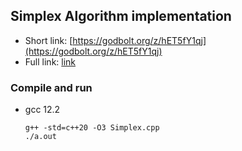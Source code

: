 ## Simplex Algorithm implementation
 * Short link: [https://godbolt.org/z/hET5fY1qj](https://godbolt.org/z/hET5fY1qj)
 * Full link: [link](https://godbolt.org/#z:OYLghAFBqd5QCxAYwPYBMCmBRdBLAF1QCcAaPECAMzwBtMA7AQwFtMQByARg9KtQYEAysib0QXACx8BBAKoBnTAAUAHpwAMvAFYTStJg1DIApACYAQuYukl9ZATwDKjdAGFUtAK4sGe1wAyeAyYAHI%2BAEaYxCAArJJmpAAOqAqETgwe3r56KWmOAkEh4SxRMfGJdpgOGUIETMQEWT5%2BXLaY9gUMdQ0ERWGR0XoK9Y3NOW0jvf0lZRIAlLaoXsTI7BzmAMzByN5YANQmm25iwCSECCxH2CYaAIJbO3uYh8dOLIZ4Sde3D2bbDF2XgORzcThGxEwrB%2B90egOerzcDB80Twpk2N1h/yewJeoOIhmAmAUML%2BAKBIOOCghUKuGN%2BcIpeOOBC8SXopMZCNBADcxA0CQBPTnY%2BG4xE86pEYic%2B7MNgKJJMNb7AlGYmvAAi%2BxG6BAIDVRJJmys9y8aSM%2B3lxKVKt1%2BohwWAAH1aIRomJjaaHvceag8Oh9kliMECAA1aoQJheIjmABsOoIkNYpH2aAYI320djZgTCjda1T9pAjstSiSWsOZjMVbMCnmhwA7N79q39vxiPsIOnM9nUPsefsQDqC5gGyZm7829PE8mWIjQQOF8cdZhviap22J5rN62aaxl259mANrEkSejt7twz7rsmNT9gBZJhJvCqJsttvFtIAL0wzoIVVUAAdwUSsNEvXdEz1Es8D/AC008MCjm1CCN3uadiz5AxiCFUF0GWCIOQxfZ0BfJhINhDDWySLwiLREAoMwVR2TRQgnxfENVAgb84P/QDiBAhQiwIGDf34xDaGE0jCPofZgnYlD9g0AA6DR5ig6dh0E0CJwsHSSUbTVSE0mc0CkvTzMM4zTOnMj6j0rD%2BVwphhWOAi6OI7AIAUghUwM/YACpJPrbcP2vKi7mnZjWOQdjn1fbjePggShJEsS%2BIQqyTOomc8vyntAKwqUSFBYqHFK9zZMwH56VzUiNNymdtKEvSDO3VMrMspCOtI8jHNE/VsIFVz8Oq64IAC4KrI0ozwqa6cOy7ZKJLwcDL3k48wCU9qTSrKxLDwcdJwW/Klp4wbYJS/ZtHWvbbrAbbNm1Lq9usaxtGOz98vyiBAoIBA8HrHzU0%2Byt0BMWILDwSGdyh7RYcoqKfq3IzbKbHcmoin1kb3S7xIQokCAAJSEiAG0Kj9VUwVliAYIDdLetHIsw/HMsAomsgUcnEIzQC9Op2n6deiwMZvXGZM8mr6tQJIPWlcmLoy668HSh12Zur70chIW%2BocqG1umpD9puxH0Il7GoO/UdnRGty3A8oiapI/M0UwUngKV9Xrp0rXTtbHWVnp%2ByKKh623cmkCgpCzqkNTLgNNiHdzenS2mqcnC8KqqXrgZr2rok32qcDumRzdj3I%2BAjSmcxnHWbEm27bGnOXdHLJ84JwDzL9iXpxL4P%2BrD/HR27Tx/LSkLE%2BT76xZZr9LuGlz7cdrzJI7jXu%2BLmmg7LtZ2%2B7ja04lv0AyzdB3E8Fp1%2Bu8zUxXl5sK8Md5t7tsAHo38QlhYpfTBAzQA4RAz6BiYFaTAwFJItBUvsO4UlUCpklMQQU8kQg0DiowAgKl0Yf32AAMXvAQaIOpL5dH2MBZYtBAxRH2EA5AyZCFZjARA7COFXI5Vfq2HBaAkjIKhMgBADN9heEEHQSSKC0gHEIKmJg59GGqQ0LHHhNCEAvEhJmVAVBlE1X9vsHBOloF3AYIGPhAidJpkMPsah3C8B/xQUGBoYh6C0B1DsF4wEXgAGsGBRwBi8KYjRsGf2CPgNYCgsE6L7EwzU5FKwZybtnJ2E1H6YHHqBaOo8pImwTtXGei0SDLTZirO6os1qPR2q1N6lhrBHRfijNs50VoIVukpNCosHpPResbaw%2BwuCHyqZYMGel0Y/TwJoiAzTnpKU3kMnRdTWzpkcMiZ2uS5nYzmTOUZXYJnYEkj3dZP0QjAWifraG6SrJZPHJYU2SdwaD1OUbTJ3TboAFoelmxWXUsKHQlC1P2XlQ5xzQ73K7Oc7pCcTYIxuUpEOkNgWgquZC6ewz8prNWczDhs8MXvUsCLdGIdKwAv6inVGtcoIn0DJCFgqBJTjAYNfCS0yToYsiYS%2BosSF7OSzg7caGIIDyNSWBYKGSwKvOyUjH6DTCmrWKZtMpz0GZen2tUvZczJXKwkhM1CG12lTONqKvpB0LCDKZX81smzxmvBuPKxlHz9msqBYbEFeqemXLabDW5JzHXwraVk95yK8pfKkniE1prpz2thY64V%2BxRWuuudqaFdyvVdIRX62ZKL0XrNRQGjN%2BVnnPNxTo/FSlw3EtbEfac5LqZUslBXRpqUq6/Lyiy8BgL2UwUXly%2B%2BE1%2BVdgCjG6OM1xVnXyfShCa0WkbVKR0hV0a3mVMNTUmZGK8mdlHYBTVyltVbV1RZedH0VV/PNeO%2Bk8qi5LtDWGltiaB3JrdVC%2BVMKoY%2BQuTex5Kak5Dr%2BYGn556L2tnDQbV9yF33xofdeh5wG71IrTdm2umac2wfRnm3atqi3ypLTPct88YJKjwDKKkUqAKpgiKgTwucaBGIAJJUAAPIMFrYR%2Bt0iYz9mDH/A9M41Xe2lROvaU6d2KuxdDDjIyxlsfQBAAGQNnnXFlvLEgisdKpiOvMETcz%2B4flVjQ4gT9rylpRlmmchm%2B7b1Lt1KSqYqCehqmjfTWHWyVuDKGKMLH4yzlpGp1s51InHtQnISd27T0VNFkJxdIa6lOcEBGZAF05ypJ8osWshwzwEHMHWHJ6NjPYf1GgGMh5jynnPBsOz6K9NXnuD5hQoRMDABfHgSUlZYWw1HnzLMLGBxiCfl9QWO9kmIk3TXJGlXqu1ccJKGjxAABa0R%2BxKSa0nFrvZ2vJO6xpvroJeMhds96SryhUjpAa3NqGzXKaRJW1vXW62SKtLFubYbqACDTcEo147C3TvLc68/AWa3PuBa1YN82vxzROn2JRoxbtkLyvKtKMqjHarlbuJWyl1L/weiUM6UZLmcwJklMgZjQDxMcfe0A2FyPJS4LwyMfymBq2YACAQ91O1CTEn1GT/8mPcepkJ5%2Bgc1QVJo8wJNGnKOKfECp1WlH9ORgZdhKV%2B4YOQkaiJgriH1HlCQgk8T1AbnOe80zHWxMvR2F/oKgIfXjH9iuHx6xjXHHIk60rCr0JQzttQS4wXMd7LegBbldqVwBrlWNo2WJjXEBccRthqpoPP0dYqVogoBAzoIjKg8QlnnqcEOYpM7rHWSMj5O41L5Av3MDcMGU4IQ3jRwJ2/aw7pSxeIAMBlxLYsTh6j5yiMAYIQuCCJeLK4HvffRi955xp3PgO5d3ASlxFBhBAVrst6oVg7JmSoQ4zg9xWZqQomUS%2BZRQN5JgVAfOd89MPiJXFtOc1zFl9yRQkpcFv6m3td8m2oaJV8NuGh5VblLcrU3HCwM2bGeUSB6VTE2HjlTAUWUlTEkA6n9Q/FAIgOjTaBgLALQM2HgJgw/GgNQNAOgNwPAKwOXVRgsFQOeVQIIKgOoM3SMmN3TWgzrlN1a0iXnCUl8hUnEnJnTzbC1ytErF8lhQgiTk4L4m4MBwiVrxpkrGnzfD0hYFTAYDK3Rnd07k2k21lWnTpBC36WE2j2HVXQNw3Rux1XQwDwGU8xRh1hBk1gEIYEIAjw/XhlTRILLUzwzzg3yjHxph50M2vyX2/jv0mXlTMEsJ83sP5ihwXg/1h3bRiISS8h%2BEAJ%2Bj0goMgPQOgLMGIPgwsBAPSMILeToIQNSPIPwJoIgiKJ0WUJ0T4LYPlQ4K4Obx%2Bj4PpnYIiKENhlEL/HEIRx%2Bnt2kKUlkNUHkMUOqIxVUI1l8wGxKT%2B32G0KVUOksJXQKXVSaRlVMO1CUL3QsP0LqWsK00GXqPaINkRmcI/X0xSPcJJW1lM3pnH0w0z38Nv1XyUk2DCJfwiLfxAFxxhwIziIqk/y7RPQANtQzwsGkH2FiFTDyIyJoOrGyLRTIOhNAMoPyPAIqJsmwL0lQNQIhKoPQLMDgMqNcI/GQJhOeTxPKKgIRMQwkIxVqLsMIC6MFyaOYKWyAVaKOIcKhmEM1GZJ6Mv3yn6MiO1CGJGKtDGIlRHQNymJu343lXmNCyWPqWlIt2MK3V9wlO2KNWVLyn2NBnHC5NSxOKcKNRcPg08MQx0W8NSxK0tPkjGRv0CJePlUkHeKAVfyUm/0/29ObkSWBKfyAIsGQLKLQKkBpKDNAIpOhNRP2CyOJJyIhOQIKNwIAE4IzLiLAkCqS0CMT6DaTei2TAJWDGTMFGieD5kzdiz2tOTtRBCeTOjyy6S%2BipCRSOIL9mwFCJTXcdEJiikND5TtRFTdCwtQSVTDC1T1jZitidDDVjUxy9SaYbDDi6zjjoZTizTziFys8GCbic8fC7SoInjnStQlJYh3T%2BxPSoj/jfiv9oiAS/TEj6Rkj00sz0i0i0DGwMzXzQDQycS8zijgC8CcyAKqieymC8oGS2imSmzbUWjSyOiRDYLBTn8gE695UxTOzRjwKpSJzVjAJZSfctDzC9DAzcKVjuM1iNCNitTZz91dirClyDjDTVzuT1zTTEUKyjMri3D7Ts8d57ioJ7M2sPTPivT7zbzfSEjnZ/8yLSCUS0SwyNBQKsVmwcSaDYyAAOFSzM2M/E3EnS18j855VMkC6khM645s3gqskS/sOo1isssQ1kyslgmshChspCpyvPJqYUmQziOQrC7sxg5YhfQivjWY4chdSwvsjVKczUmchYnUhi7PZcli2fY09iuGTc4K3crGTPG0vPSfRzEMQQIQEhDILHbXeqfcLssU%2Bqc/LiVMOqhMXyPAMQIY/M0NSmYvNzHSYvInGykspSBqt8FSImD2bmZyvXasjkysEa1QMammLmAU9OJMWkfLNLGjJIRwFgHwDrbwdgJLDbFcZ5eaiAecUVRQ2dR/Y4RcC8M8BgC8Ky1sM7BoNqp2SHbUKS3/f07yemGNHnGKz3AciK66ki0c9GPkEMJgD60nECHqk0uGUDIc/y7iLTf6l1XwzPGqja6sMMN6mG%2BgBQRiB6tLHnSLcMSMGqhBAmj61MNLZLNwVLasKaoGgimVQcuY8Gi8wRaCxwdq1GlSHSNPC4tsCm6LWLWkVJKa1mOcXGswMHEITsYMDALwBwYcMm7ArcW6lcVvBgJW50FW9ANWggDvGrbvKG96omofGCAfS2wm4kRYBAk3PKYsTvbvX2KAtSRqEk7WtwO6wrR64rW1HG46o8e6orLG0lIq/0QMJIerB7IYiAZquY1G2OVrA3eOv0EmECTq/ZSmTOhOpoTwAa1ygnIu7AegNgCvYa1GiALOh7D2LnIurIKaqChUwW8asmNuwaty2uxKRa4uqSFaiC9sVU/C9Q%2BVOUiK7mhio9U8%2BVBunOhtOSyC2QYIXTUW3ilQ8eyi9dOK6dBKoTechA81TVJSJe1u5K5gxZTe7c4Sn6M65iysc6uu5%2B4KJeyumnDBaNZ201J%2B5u7Oq%2B4KM6pepuzWBsN%2BP%2B/ZT%2BqujBLiwzYS%2BazgtuTweulukumVfZHBJQYs2gZxcyFoGhfsCCJqUBou8By%2BzBi%2BiuuBwQDaXRT%2BXB/fMCPrZPZADxKCZB12NYCuMBkCNK5B4W/hhtT%2BWB7%2B%2BhifUle4YsXDT/Dq0HcHZ3F2PAZ01QWBM4EMAGFgRbQCFO50eavOl2k3bqpR4kNzZ0Pqsx4SaB4x5omykjTwUiTACILwYAGvIBeaysAx1GnndulGgeru0CEe6ceC/uriQe5aqa%2B3eG6x7xqxxXL0KCSJLAVx4AOoOW8SmCVIV8IwGql3HK1sVJtxjJ9asO2sD2FBRJjW%2BE/TcWyMYp9JtalMBmfqnnZBimiARp0p1gZvN3EdSJUQcHeyFQIuz6525XaxtXUPIRkCc666xLaAjG1AoGEbOrSUGWsNB7cxYZ3%2BZQMZ/nb%2BAgQUEJ5owwfAEZ/Z7O8ZrWyZxJ6Zv%2BV%2Bge4Wi6l1Gg5Z5TKrGrdZscSwvgpeysQKQ0FnEAFgYIZ0DoCR02oZi5vZsZvpmo3u8uoBpx8J0a8ydB7OhFjFc1YF4mkARxZ0DRTFh7LIT5tZsbTACbJ7VAKPVemcepmLbp5prsqh2gTZvKDpkq025lucDlmcYsXLSI/2lcNLdXVAJ2ecA/YREjYRLACGUm2p7cgGMxYsHTERNgCF3CUqScascVyVw/IRBgWVoxP%2BMmnC3K0e6cHBV5rgSxaoaMH5TfAiIOwCEIWxAwTMHSdGf5/bSl4vU87Au51XKgdXR5tlmg21z5vbfIerMcby5ldrfAHkIGDIF7A6OME7JFy8011QXUxhrRfYT1wCSF6uwCAQQRA/ZNgMWxCIZBXxIMIuy3Oh8t%2BmXxBAvRECBAjTJ%2B3Nq6/tT%2BXtrAVQQBh7flsY9GQZ1Ab%2BBoVfZLDNrNsuy89O9k/sE%2B7AnBBt%2BgJgFNy0Utn%2B3azMBAHdl4BtsF%2Bw3a%2BcattIAQDtoJTRKlSEXfemAQF4PINIJ2OY4IZtqF1MBt19shBAS8kkDdz%2BegVQNEVAYAAkJIQGUQfB5BGgMXAisCfhVIRgBAvgvAfG5xaFerVNgQEW7cvg7QHD8GfDm9ulT6Liq/MZbDsQBe7UUjsQfN/i0uBJiHCNHDxnFcDj53eGbjrcwCvirw24%2BSMjxcZj2gBB8Cn17NotqEXd4AQFvF/Uc9iFlt%2Buv1uN4vWOGdyEbFn6XlspnWo8NLAIRTp0Gpmscp7dpT/LCOoOri4zg8cpsVou6z/LAF8pxzp60WAt4CBANyXBUkH6JepOwxhTndp0UdkfZ6mcHBNkeyEHYJTj602JxJ2FOzp0Hj7UJe5zlxkpll%2BWyp1L0JazrixlrpwrppuLVp6x/lrl5zFzlgKa4S81RpywwV5YYVxcFrzgpMU57eueAOMT%2BQtO%2BrzL2TyfIYoMSEJUSEXBEgZQY9pQOjQXSmfR%2Bajxuy1G7x%2BannSJXoUZNiMQIQAwDh/G6Gj62YIhNFhaoJyasG/THBmmRZZTrdghQRIBUhiWbh0cCuY7tBNq2gc7lPK7q24kW74gNK1pFCsevCveye/7GYzUoH070Hi7jxCHh2qrQYfDOixYhinBGRfAS0Qh3wBTqgQCIBYmAACSEDk6XcgV8AV2Yjms7qWqQh5n1S3tToHtJ9pQyRaDZ5HeUka8Fp4fdjmfR7ijO6x5x5u/x5YoQNmc9ll5B7B8u9pqJuh4bFeTV6I8CVXAIHe8LY14Y/zBTw62u7kiAV6R0QAZZ4YFF7St6UPKah7d8akfFhwWWE7HTElBEQrYPwBj303zEGAlciP1kQt%2BcSt44Zt8h7Ah4n7E32PclF%2BBwWRBYAmpQKzEaBO7l/j6x6T9x93zdcwFsSAWoQ6FUeCF/nQB9pwSoBWF8WIEfZSULYle0ClDjfbGERqArfdfQDAhr9UQddoGQC8AMEIQhhkcujkdBAUZ6pIjYwW8wCW%2BIBW/vEwAABVyFdH2yuI3NYPd/1uOrbG7H7HWser6oz%2B1uQgPZdOr/r%2B8oU7PB0Ahj19P5P/ZvvEu4DjB1uaBeAaIi2TAH8IKBCDUh4erBPbhfVW5UsQgYpfTDE2AgBsEB5/J/hl047xcN8LwbxBAhH7EMJcDWBtvbQ%2BrthBI84PjhqDD7Fkn2cfeHiT0L7A8GOFAomgX1PYqJwBmYHPnn1FRl9YaTUPgkhxGB3BWBGPDnoEy57D19e/PCJo9yG62VD8EgxwGwNw7ypYUYgggGoKL4g9F2q7KpsxEsIaZgk7PWqNqB0F6CNBUdBNqE3k6uBKwtAsJMhSahs1ke0xTQkpH9zakIaOic1AANUGSDi%2BlcBGplTpYvk16IiJZDJ2kb0l5OEaPtmPTla5cFBo1CjOgGox0YK4WmVZg9hpb8tAh2zfgHK32D5JzB74Swe2Epy6CQhIPfNvgLATV9%2BwbOQtmtDdAhAswRiSbpx0RrO9VegtNnLkP5bTghGwuGlJfF8BhDrGjhTUOOzmjfJg025JocQIJzRBdqhCBAuFzrqRc8hubUYW2BcFzC7Cw7OIUJXyoTDUcBIdHJjhcGfMbBGPQzu/E/hk4QccfIQUTX6aI8Pc7NEGpqV8GE9SKUQ9IQtTZxC9rB9QljnYJG4FtcGZvHvn3wayt9AQpCIBJ/3KERBe%2BNQZEYPy6BQQ%2BCxbSpvd0HoTUeec6GeISIIS0ppBig2QU9154zx/u5cOZkSIEaVg/%2BQw1kQQg9jPDOErwyftP1n4g5EROIl4CiKH5KF3BAzF/BzVmJsjgIs9elnwWn64QMEovZwTgP46ZUuKog5UNKFpFvgIACozqCsEhCCBXeXFc1FZgBKMdxe19fkTqDljF9zEPyb9oFzRACJr2abOtvsD/DPZj2SQOWBmEw7r1YhfPB%2Bm2EGZmiMExIjus8zmZHRdRMYwQB7Cy7UiphShe9NqHzQpjl66YkYLSnNIFQ8xlTKBvKhtG/FbUzI3htyJGC8jDRYIuscvXkGqjzR%2BYvnmdRNFpg8xrvYpBcPiFsdWinZCbscOm7xDK02gc0MIFUYr4koFuJ0ivmrxB44BiUUsvPkXH0ApqTXQQPnCFY91me9lUEaSO7p%2BN5OtZY8ZzG57RNa8WojUHzQbxRt%2BCBvKamkDUYaNzg2jJ5o1V6GhI/2OmeNj70iiVoCIQgWceBw/FaNLgC%2BTcXO2gKUxHGziRppWCsxBoduoI9ceRAgCwSpqHXGrpYR3Gm1uuMYNrpPmnBJhkE9LSJA/yQGYBZuF9ebrOy3479H%2BgubbrqPk5HiaJF/TnsvUmocTmeF47icgN4lRMuKaAjAUaUfHXV%2B2cxPkQK0uhCt5akMJECpKzFIgWJLwSjIzSUJKtJ27WWFMJPdjEgZ%2BfkIMIgPW7P9Zh2YhAm%2BLnGQSLgOjIyQo3uHOM0m8k61vey7Cddien8acBTTKreAuge4nrlzgslP8TJtAMyYY2N5/ojJVkxJvyxwSRizUYmcKcZIUCmT5ml1Z8S6n6zqQHR0EHLD13lqhB%2BwCgcqhWyWgNsaJPSUEWpLJp89yJCAVVpdHVY7VrhgkGULqzMBlTiEQUtNtVJ4G1S7WB3eEhaytJWsoxBkqGDRIP6oAFGc08hAlL6HI1thjExbst0QHzT666U4mJFLMnxS7x0kdifF3rjFS8sbneEqTRukaTEBoObSQ1L0mwjpwkSbQQ31oAKMKMYgFafxzWnYE7JEE2gJo0cm7Td%2B80xadtOWnHS74%2BE%2BwflDwnuTCpAUyqXSmImHSoZC0ibktKxmJQjGLtb6bQF%2BmO1zheVF6C%2BH4RdgVI1MrropJKlXSsit09SczMakPF7S6M5SUzIamKssiQEnGKGFTrd4f%2BN0acWBLUYQAE4POHBFOJGBiy5xEAUIlLM/gyyZx4st4jzlAngTmIDkr8RCVQlKApqms98cDM/HQSoS2mLrPDNG66w4esuWuBwEWC0BOAsQXgH4A4BaBSAqATgP7V0LEIVgKoLYDwFIAEBNADsxYB4jiCqQ4wylWINWC4CplNgZgLgFIE0r6BOAkgV2aHM9mcBeAxNBRCHPdkOzSAcAWAEgGYjVAWMZACgFGGIDAAFAygQwB0CEBAdgIbsoOWgG/h0A6sAgBuSEFB4ty3ZHsjufHXoAxBgAXAasKQGHl0BogNGGMM3JAiDzeA5c5ABILrk5zSAK8uoGTw3n8BSq8HdgFIBkCCBFAKgdQIXNIC6A2gBgIwCgCEz6A8AEQYmpAEWCywugxNDgM8l1AoRTAuhMwB7Iqn%2BzD5tgUSMEF7lNyB5nAIOWtXWBBzgIMHKBUXKdkcAXZpAJednI4DYBVAFcg0aoE0pxhnkcYSQPsGADIBkAPSMwCpBrAQAfZhqVMLgEID5JA58wXgAXK0CqZSAEcyQKmRUibBUyqZSQI2EbDaU4wwizSrHLTkcAM5aCrOV7I4C5yQA%2Bc0ORwuQVmBM5F8uRawuUWLBEElHEAJICAA%3D%3D)

### Compile and run
 * gcc 12.2
    ```
    g++ -std=c++20 -O3 Simplex.cpp
    ./a.out
    ```